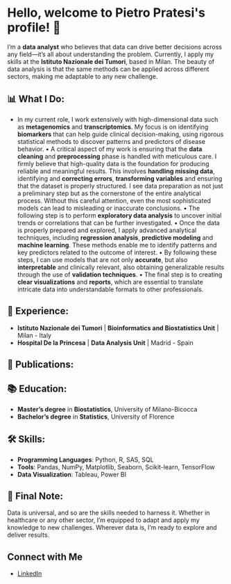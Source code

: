 # Hello, welcome to Pietro Pratesi's profile! 👋
I’m a **data analyst** who believes that data can drive better decisions across any field—it’s all about understanding the problem. Currently, I apply my skills at the **Istituto Nazionale dei Tumori**, based in Milan. The beauty of data analysis is that the same methods can be applied across different sectors, making me adaptable to any new challenge.

## 📊 What I Do:  
-	In my current role, I work extensively with high-dimensional data such as **metagenomics** and **transcriptomics**. My focus is on identifying **biomarkers** that can help guide clinical decision-making, using rigorous statistical methods to discover patterns and predictors of disease behavior.
•	A critical aspect of my work is ensuring that the **data cleaning** and **preprocessing** phase is handled with meticulous care. I firmly believe that high-quality data is the foundation for producing reliable and meaningful results. This involves **handling missing data**, identifying and **correcting errors**, **transforming variables** and ensuring that the dataset is properly structured. I see data preparation as not just a preliminary step but as the cornerstone of the entire analytical process. Without this careful attention, even the most sophisticated models can lead to misleading or inaccurate conclusions. 
•	The following step is to perform **exploratory data analysis** to uncover initial trends or correlations that can be further investigated. 
•	Once the data is properly prepared and explored, I apply advanced analytical techniques, including **regression analysis**, **predictive modeling** and **machine learning**. These methods enable me to identify patterns and key predictors related to the outcome of interest.
•	By following these steps, I can use models that are not only **accurate**, but also **interpretable** and clinically relevant, also obtaining generalizable results through the use of **validation techniques**.
•	The final step is to creating **clear visualizations** and **reports**, which are essential to translate intricate data into understandable formats to other professionals. 

## 📍 Experience:
- **Istituto Nazionale dei Tumori** | **Bioinformatics and Biostatistics Unit**	| Milan - Italy
- **Hospital De la Princesa** | **Data Analysis Unit** | Madrid - Spain

## 🔭 Publications:

## 📚 Education:
- **Master’s degree** in **Biostatistics**, University of Milano-Bicocca
-	**Bachelor’s degree** in **Statistics**, University of Florence 

## 🛠️ Skills:
- **Programming Languages**: Python, R, SAS, SQL
- **Tools**: Pandas, NumPy, Matplotlib, Seaborn, Scikit-learn, TensorFlow
- **Data Visualization**: Tableau, Power BI

## 🌟 Final Note: 
Data is universal, and so are the skills needed to harness it. Whether in healthcare or any other sector, I’m equipped to adapt and apply my knowledge to new challenges. Wherever data is, I’m ready to explore and deliver results.

## Connect with Me
- [LinkedIn](https://www.linkedin.com/in/pietro-pratesi-33b0a1185)

